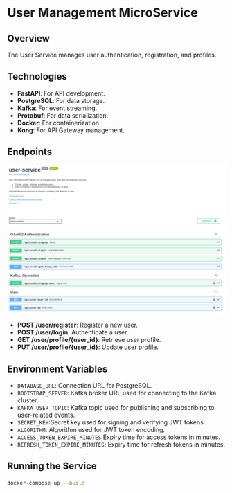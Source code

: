 # User Management MicroService

## Overview
The User Service manages user authentication, registration, and profiles.



## Technologies
- **FastAPI**: For API development.
- **PostgreSQL**: For data storage.
- **Kafka**: For event streaming.
- **Protobuf**: For data serialization.
- **Docker**: For containerization.
- **Kong**: For API Gateway management.

## Endpoints
![Endpoints](public/users.png)
- **POST /user/register**: Register a new user.
- **POST /user/login**: Authenticate a user.
- **GET /user/profile/{user_id}**: Retrieve user profile.
- **PUT /user/profile/{user_id}**: Update user profile.

## Environment Variables
- `DATABASE_URL`: Connection URL for PostgreSQL.
- `BOOTSTRAP_SERVER`: Kafka broker URL used for connecting to the Kafka cluster.
- `KAFKA_USER_TOPIC`: Kafka topic used for publishing and subscribing to user-related events.
- `SECRET_KEY`:Secret key used for signing and verifying JWT tokens.
- `ALGORITHM`: Algorithm used for JWT token encoding.
- `ACCESS_TOKEN_EXPIRE_MINUTES`:Expiry time for access tokens in minutes.
- `REFRESH_TOKEN_EXPIRE_MINUTES`: Expiry time for refresh tokens in minutes.



## Running the Service
```sh
docker-compose up --build
